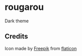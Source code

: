 # rougarou
Dark theme


## Credits
Icon made by [Freepik](https://www.flaticon.com/authors/freepik) from [flaticon](www.flaticon.com) 
